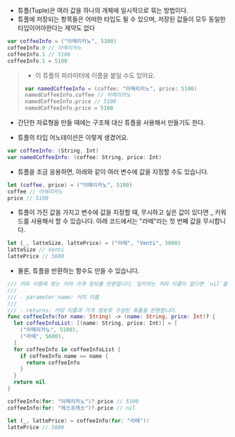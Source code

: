 - 튜플(Tuple)은 여러 값을 하나의 개체에 일시적으로 묶는 방법이다.
- 튜플에 저장되는 항목들은 어떠한 타입도 될 수 있으며, 저장된 값들이 모두 동일한 타입이어야한다는 제약도 없다
```swift
var coffeeInfo = ("아메리카노", 5100)
coffeeInfo.0 // 아메리카노
coffeeInfo.1 // 5100
coffeeInfo.1 = 5100
```
> - 이 튜플의 파라미터에 이름을 붙일 수도 있어요.
>```swift
>var namedCoffeeInfo = (coffee: "아메리카노", price: 5100)
>namedCoffeeInfo.coffee // 아메리카노
>namedCoffeeInfo.price // 5100
>namedCoffeeInfo.price = 5100
>```

- 간단한 자료형을 만들 때에는 구조체 대신 튜플을 사용해서 만들기도 한다.

- 튜플의 타입 어노테이션은 이렇게 생겼어요.
```swift
var coffeeInfo: (String, Int)
var namedCoffeeInfo: (coffee: String, price: Int)
```

- 튜플을 조금 응용하면, 아래와 같이 여러 변수에 값을 지정할 수도 있습니다.
```swift
let (coffee, price) = ("아메리카노", 5100)
coffee // 아메리카노
price // 5100
```

- 튜플이 가진 값을 가지고 변수에 값을 지정할 때, 무시하고 싶은 값이 있다면 _ 키워드를 사용해서 할 수 있습니다. 아래 코드에서는 "라떼"라는 첫 번째 값을 무시합니다.
```swift
let (_, latteSize, lattePrice) = ("라떼", "Venti", 5600)
latteSize // Venti
lattePrice // 5600
```

- 물론, 튜플을 반환하는 함수도 만들 수 있습니다.
```swift
/// 커피 이름에 맞는 커피 가격 정보를 반환합니다. 일치하는 커피 이름이 없다면 `nil`을 반환합니다.
///
/// - parameter name: 커피 이름
///
/// - returns: 커피 이름과 가격 정보로 구성된 튜플을 반환합니다.
func coffeeInfo(for name: String) -> (name: String, price: Int)? {
  let coffeeInfoList: [(name: String, price: Int)] = [
    ("아메리카노", 5100),
    ("라떼", 5600),
  ]
  for coffeeInfo in coffeeInfoList {
    if coffeeInfo.name == name {
      return coffeeInfo
    }
  }
  return nil
}

coffeeInfo(for: "아메리카노")?.price // 5100
coffeeInfo(for: "에스프레소")?.price // nil

let (_, lattePrice) = coffeeInfo(for: "라떼")!
lattePrice // 5600
```